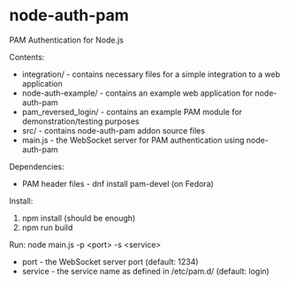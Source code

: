 # node-auth-pam
PAM Authentication for Node.js

Contents:
  - integration/ - contains necessary files for a simple integration to a web application
  - node-auth-example/ - contains an example web application for node-auth-pam
  - pam_reversed_login/ - contains an example PAM module for demonstration/testing purposes
  - src/ - contains node-auth-pam addon source files
  - main.js - the WebSocket server for PAM authentication using node-auth-pam

Dependencies:
  - PAM header files - dnf install pam-devel (on Fedora)
  
Install:
  1. npm install (should be enough)
  2. npm run build
  
Run:
  node main.js -p \<port> -s \<service>
  - port - the WebSocket server port (default: 1234)
  - service - the service name as defined in /etc/pam.d/ (default: login)

